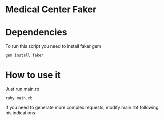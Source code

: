 # Medical Center Faker

# Dependencies
To run this script you need to install faker gem

`gem install faker`

# How to use it
Just run main.rb 

`ruby main.rb`

If you need to generate more complex requests, modify main.rbf following his indications
